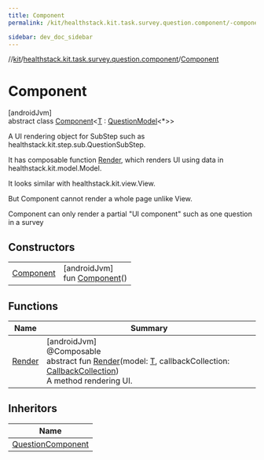 ```yaml
---
title: Component
permalink: /kit/healthstack.kit.task.survey.question.component/-component/index.html

sidebar: dev_doc_sidebar
---
```

//[kit](../../../kit.html)/[healthstack.kit.task.survey.question.component](../index.html)/[Component](index.html)



# Component



[androidJvm]\
abstract class [Component](index.html)&lt;[T](index.html) : [QuestionModel](../../healthstack.kit.task.survey.question.model/-question-model/index.html)&lt;*&gt;&gt;

A UI rendering object for SubStep such as healthstack.kit.step.sub.QuestionSubStep.



It has composable function [Render](-render.html), which renders UI using data in healthstack.kit.model.Model.



It looks similar with healthstack.kit.view.View.



But Component cannot render a whole page unlike View.



Component can only render a partial &quot;UI component&quot; such as one question in a survey



## Constructors


| | |
|---|---|
| [Component](-component.html) | [androidJvm]<br>fun [Component](-component.html)() |


## Functions


| Name | Summary |
|---|---|
| [Render](-render.html) | [androidJvm]<br>@Composable<br>abstract fun [Render](-render.html)(model: [T](index.html), callbackCollection: [CallbackCollection](../../healthstack.kit.task.base/-callback-collection/index.html))<br>A method rendering UI. |


## Inheritors


| Name |
|---|
| [QuestionComponent](../-question-component/index.html) |

